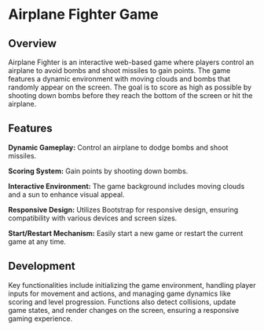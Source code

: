# Airplane Fighter Game


## Overview

Airplane Fighter is an interactive web-based game where players control an airplane to avoid bombs and shoot missiles to gain points. The game features a dynamic environment with moving clouds and bombs that randomly appear on the screen. The goal is to score as high as possible by shooting down bombs before they reach the bottom of the screen or hit the airplane.


## Features

**Dynamic Gameplay:** Control an airplane to dodge bombs and shoot missiles.

**Scoring System:** Gain points by shooting down bombs.

**Interactive Environment:** The game background includes moving clouds and a sun to enhance visual appeal.

**Responsive Design:** Utilizes Bootstrap for responsive design, ensuring compatibility with various devices and screen sizes.

**Start/Restart Mechanism:** Easily start a new game or restart the current game at any time.

## Development

Key functionalities include initializing the game environment, handling player inputs for movement and actions, and managing game dynamics like scoring and level progression. Functions also detect collisions, update game states, and render changes on the screen, ensuring a responsive gaming experience. 
